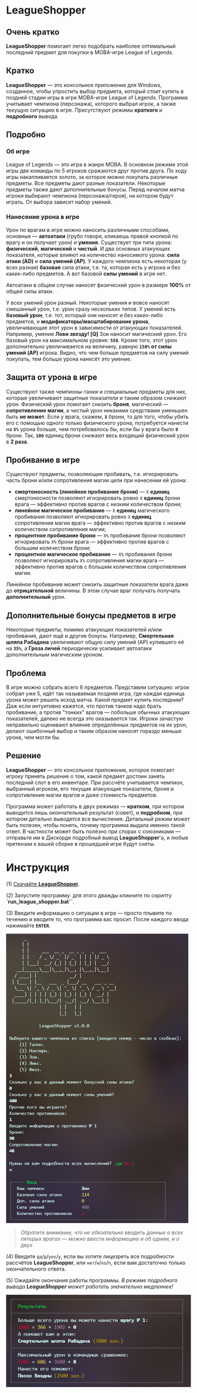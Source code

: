 # LeagueShopper


## Очень кратко

**LeagueShopper** помогает легко подобрать наиболее оптимальный последний предмет для покупки в MOBA-игре League of Legends.


## Кратко

**LeagueShopper** — это консольное приложение для Windows, созданное, чтобы упростить выбор предмета, который стоит купить в поздней стадии игры в игре MOBA-игре League of Legends. Программа учитывает чемпиона (персонажа), которого выбрал игрок, а также текущую ситуацию в игре. Присутствуют режимы **краткого** и **подробного** вывода.


## Подробно

### Об игре

League of Legends — это игра в жанре MOBA. В основном режиме этой игры две команды по 5 игроков сражаются друг против друга. По ходу игры накапливается золото, за которое можно покупать различные предметы. Все предметы дают разные показатели. Некоторые предметы также дают дополнительные бонусы. Перед началом матча игроки выбирают чемпиона (персонажа/героя), на котором будут играть. От выбора зависит набор умений.

### Нанесение урона в игре

Урон по врагам в игре можно наносить различными способами, основные — **автоатаки** (грубо говоря, кликаешь правой кнопкой по врагу и он получает урон) и **умения**. Существует три типа урона: **физический**, **магический** и **чистый**. И два основных атакующих показателя, которые влияют на количество наносимого урона: **сила атаки (AD)** и **сила умений (AP)**. У каждого чемпиона есть некоторая (у всех разная) **базовая** сила атаки, т.е. та, которая есть у игрока и без каких-либо предметов. А вот базовой **силы умений** в игре нет.

Автоатаки в общем случае наносят физический урон в размере **100%** от общей силы атаки. 

У всех умений урон разный. Некоторые умения и вовсе наносят смешанный урон, т.е. урон сразу нескольких типов. У умений есть **базовый урон**, т.е. тот, который они наносят и без каких-либо предметов, и **модификаторы/масштабирование урона**, увеличивающие этот урон в зависимости от атакующих показателей. Например, умение **Лови звезду! [Q]** Зои наносит магический урон. Его базовый урон на максимальном уровне: **`550`**. Кроме того, этот урон дополнительно увеличивается на величину, равную **`150%` от силы умений (AP)** игрока. Видно, что чем больше предметов на силу умений покупать, тем больше урона нанесёт это умение.


## Защита от урона в игре

Существуют также чемпионы-танки и специальные предметы для них, которые увеличивают защитные показатели и таким образом снижают урон. Физический урон помогает снизить **броня**, магический — **сопротивление магии**, а чистый урон никакими средствами уменьшен быть **не может**. Если у врага, скажем, **`X`** брони, то для того, чтобы убить его с помощью одного только физического урона, потребуется нанести на **`X%`** урона больше, чем потребовалось бы, если бы у врага было **`0`** брони. Так, **`100`** единиц брони снижают весь входящий физический урон в **2 раза**.


## Пробивание в игре

Существуют предметы, позволяющие пробивать, т.е. игнорировать часть брони и/или сопротивления магии цели при нанесении ей урона:
* **смертоносность (линейное пробивание брони)** — `X` **единиц** смертоносности позволяют игнорировать ровно `X` **единиц** брони врага — эффективно против врагов с низким количеством брони;
* **линейное магическое пробивание** — `X` **единиц** магического пробивания позволяют игнорировать ровно `X` **единиц** сопротивления магии врага — эффективно против врагов с низким количеством сопротивления магии;
* **процентное пробивание брони** — `X%` пробивания брони позволяют игнорировать `X%` брони врага — эффективно против врагов с большим количеством брони;
* **процентное магическое пробивание** — `X%` пробивания брони позволяют игнорировать `X%` сопротивления магии врага — эффективно против врагов с большим количеством сопротивления магии.


Линейное пробивание может снизить защитные показатели врага даже до **отрицательной** величины. В этом случае враг получать получать **дополнительный** урон.


## Дополнительные бонусы предметов в игре

Некоторые предметы, помимо атакующих показателей и/или пробивания, дают ещё и другие бонусы. Например, **Смертельная шляпа Рабадона** увеличивают общую силу умений (AP) купившего её на **`35%`**, а **Гроза личей** периодически усиливает автоатаки дополнительным магическим уроном.


## Проблема

В игре можно собрать всего 6 предметов. Представим ситуацию: игрок собрал уже 5, идёт так называемая поздняя игра, где каждая единица урона может решить исход матча. Какой предмет купить последним? Даж если интуитивно кажется, что против танков надо брать пробивание, а против "тонких" врагов — побольше обычных атакующих показателей, далеко не всегда это оказывается так. Игроки зачастую неправильно оценивают влияние определённых предметов на их урон, делают ошибочный выбор и таким образом наносят гораздо меньше урона, чем могли бы.


## Решение

**LeagueShopper** — это консольное приложение, которое помогает игроку принять решение о том, какой предмет достоин занять последний слот в его инвентаре. При рассчёте учитывается чемпион, выбранный игроком, его текущие атакующие показатели, броня и сопротивление магии врагов и даже стоимость предметов. 

Программа может работать в двух режимах — **кратком**, при котором выводится лишь окончательный результат (совет), и **подробном**, при котором детально выводятся все вычисления. Детальный режим может быть полезен, чтобы понять, почему программа выдала именно такой ответ. В частности может быть полезно при спорах с союзниками — отправьте им в Дискорде подробный вывод **LeagueShopper**'а, и любые претензии к вашей сборке в прошедшей игре будут сняты.


# Инструкция

(1) [Скачайте **LeagueShopper**](https://github.com/MeGysssTaa/league-shopper/releases).

(2) Запустите программу: для этого дважды кликните по скрипту **`run_league_shopper.bat``**.

(3) Введите информацию о ситуации в игре — просто плывите по течению и вводите то, что программа вас просит. После каждого ввода нажимайте **`ENTER`**.

![](https://github.com/MeGysssTaa/league-shopper/raw/main/images/input_showcase.png)

> *Обратите внимание, что не обязательно вводить данные о всех пятерых врагах — можно ввести информацию и об одним, и о двух*

(4) Введите `да`/`д`/`yes`/`y`, если вы хотите лицезреть все подробности рассчётов **LeagueShopper**, или `нет`/`н`/`no`/`n`, если вам достаточно только окончательного ответа. 

(5) Ожидайте окончания работы программы. *В режиме подробного вывода **LeagueShopper** может работать значительно медленнее!*

![](https://github.com/MeGysssTaa/league-shopper/raw/main/images/output_showcase.png)
